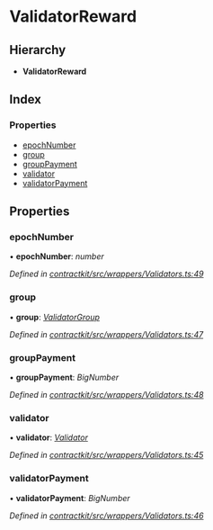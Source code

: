 # ValidatorReward

## Hierarchy

* **ValidatorReward**

## Index

### Properties

* [epochNumber]()
* [group]()
* [groupPayment]()
* [validator]()
* [validatorPayment]()

## Properties

### epochNumber

• **epochNumber**: _number_

_Defined in_ [_contractkit/src/wrappers/Validators.ts:49_](https://github.com/celo-org/celo-monorepo/blob/master/packages/sdk/contractkit/src/wrappers/Validators.ts#L49)

### group

• **group**: [_ValidatorGroup_]()

_Defined in_ [_contractkit/src/wrappers/Validators.ts:47_](https://github.com/celo-org/celo-monorepo/blob/master/packages/sdk/contractkit/src/wrappers/Validators.ts#L47)

### groupPayment

• **groupPayment**: _BigNumber_

_Defined in_ [_contractkit/src/wrappers/Validators.ts:48_](https://github.com/celo-org/celo-monorepo/blob/master/packages/sdk/contractkit/src/wrappers/Validators.ts#L48)

### validator

• **validator**: [_Validator_]()

_Defined in_ [_contractkit/src/wrappers/Validators.ts:45_](https://github.com/celo-org/celo-monorepo/blob/master/packages/sdk/contractkit/src/wrappers/Validators.ts#L45)

### validatorPayment

• **validatorPayment**: _BigNumber_

_Defined in_ [_contractkit/src/wrappers/Validators.ts:46_](https://github.com/celo-org/celo-monorepo/blob/master/packages/sdk/contractkit/src/wrappers/Validators.ts#L46)

